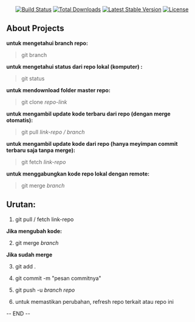 <p align="center">
<a href="https://travis-ci.org/laravel/framework"><img src="https://travis-ci.org/laravel/framework.svg" alt="Build Status"></a>
<a href="https://packagist.org/packages/laravel/framework"><img src="https://poser.pugx.org/laravel/framework/d/total.svg" alt="Total Downloads"></a>
<a href="https://packagist.org/packages/laravel/framework"><img src="https://poser.pugx.org/laravel/framework/v/stable.svg" alt="Latest Stable Version"></a>
<a href="https://packagist.org/packages/laravel/framework"><img src="https://poser.pugx.org/laravel/framework/license.svg" alt="License"></a>
</p>

## About Projects

**untuk mengetahui branch repo:**

> git branch

**untuk mengetahui status dari repo lokal (komputer) :**

> git status

**untuk mendownload folder master repo:**

> git clone *repo-link*

**untuk mengambil update kode terbaru dari repo (dengan merge otomatis):**

> git pull *link-repo / branch*

**untuk mengambil update kode dari repo (hanya meyimpan commit terbaru saja tanpa merge):**

> git fetch *link-repo*

**untuk menggabungkan kode repo lokal dengan remote:**

> git merge *branch*

## Urutan:

1. git pull / fetch  link-repo

**Jika mengubah kode:**

2. git merge *branch*

**Jika sudah merge**

3. git add .

4. git commit -m "pesan commitnya"

5. git push -u *branch repo*

6. untuk memastikan perubahan, refresh repo terkait atau repo ini


-- END --
